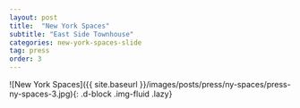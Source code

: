 ```yaml
---
layout: post
title:  "New York Spaces"
subtitle: "East Side Townhouse"
categories: new-york-spaces-slide
tag: press
order: 3
---
```


![New York Spaces]({{ site.baseurl }}/images/posts/press/ny-spaces/press-ny-spaces-3.jpg){: .d-block .img-fluid .lazy}
